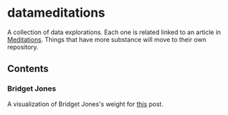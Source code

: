# datameditations

A collection of data explorations. Each one is related linked to an article in [Meditations][meditations]. Things that have more substance will move to their own repository. 

## Contents

### Bridget Jones

A visualization of Bridget Jones's weight for [this][bj] post. 




[meditations]: http://www.eshvk.me
[bj]: http://www.eshvk.me/blog/2013/08/18/statistics-a-love-story/